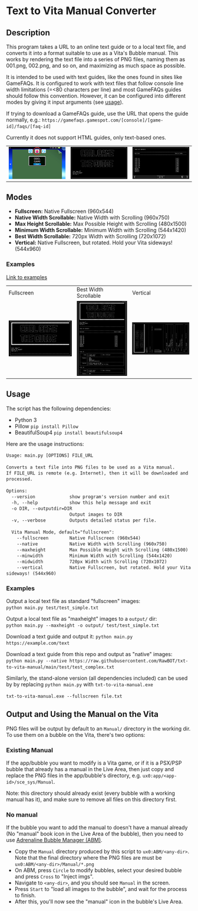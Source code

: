 # Text to Vita Manual Converter

## Description

This program takes a URL to an online text guide or to a local text file, and converts it into a format suitable to use as a Vita's Bubble manual. This works by rendering the text file into a series of PNG files, naming them as 001.png, 002.png, and so on, and maximizing as much space as possible.

It is intended to be used with text guides, like the ones found in sites like GameFAQs. It is configured to work with text files that follow console line width limitations (=<80 characters per line) and most GameFAQs guides should follow this convention. However, it can be configured into different modes by giving it input arguments (see [usage](#usage)).

If trying to download a GameFAQs guide, use the URL that opens the guide normally, e.g.:
`https://gamefaqs.gamespot.com/[console]/[game-id]/faqs/[faq-id]`

Currently it does not support HTML guides, only text-based ones.

<!-- 
![manual-1](img/manual-1.jpg)
![manual-2](img/manual-2.jpg)
![manual-3](img/manual-3.jpg)
-->

<table>
<tr>
<td><img src="img/manual-1.jpg"/></td>
<td><img src="img/manual-2.jpg"/></td>
<td><img src="img/manual-3.jpg"/></td>
</tr>
</table> 

## Modes

* **Fullscreen:** Native Fullscreen (960x544)
* **Native Width Scrollable:** Native Width with Scrolling (960x750)
* **Max Height Scrollable:** Max Possible Height with Scrolling (480x1500)
* **Minimum Width Scrollable:** Minimum Width with Scrolling (544x1420)
* **Best Width Scrollable:** 720px Width with Scrolling (720x1072)
* **Vertical:** Native Fullscreen, but rotated. Hold your Vita sideways! (544x960)

### Examples

[Link to examples](https://github.com/RawBOT/txt-to-vita-manual/tree/main/img)

<table>
<tr>
<td>Fullscreen</td>
<td>Best Width Scrollable</td>
<td>Vertical</td>
</tr>
<tr>
<td><img src="img/example_fullscreen/001.png"/></td>
<td><img src="img/example_best_width_scrollable/001.png" /></td>
<td><img src="img/example_vertical/001.png"/></td>
</tr>
</table>

## Usage

The script has the following dependencies:
* Python 3
* Pillow `pip install Pillow`
* BeautifulSoup4 `pip install beautifulsoup4`

Here are the usage instructions:

```
Usage: main.py [OPTIONS] FILE_URL

Converts a text file into PNG files to be used as a Vita manual.
If FILE_URL is remote (e.g. Internet), then it will be downloaded and processed.

Options:
  --version             show program's version number and exit
  -h, --help            show this help message and exit
  -o DIR, --outputdir=DIR
                        Output images to DIR
  -v, --verbose         Outputs detailed status per file.

  Vita Manual Mode, default="fullscreen":
    --fullscreen        Native Fullscreen (960x544)
    --native            Native Width with Scrolling (960x750)
    --maxheight         Max Possible Height with Scrolling (480x1500)
    --minwidth          Minimum Width with Scrolling (544x1420)
    --midwidth          720px Width with Scrolling (720x1072)
    --vertical          Native Fullscreen, but rotated. Hold your Vita sideways! (544x960)
```

### Examples

Output a local text file as standard "fullscreen" images:  
`python main.py test/test_simple.txt`

Output a local text file as "maxheight" images to a `output/` dir:  
`python main.py --maxheight -o output/ test/test_simple.txt`

Download a text guide and output it:
`python main.py https://example.com/text`

Download a text guide from this repo and output as "native" images:  
`python main.py --native https://raw.githubusercontent.com/RawBOT/txt-to-vita-manual/main/test/test_complex.txt`

Similarly, the stand-alone version (all dependencies included) can be used by by replacing `python main.py` with `txt-to-vita-manual.exe`

`txt-to-vita-manual.exe --fullscreen file.txt`

## Output and Using the Manual on the Vita

PNG files will be output by default to an `Manual/` directory in the working dir. To use them on a bubble on the Vita, there's two options:

### Existing Manual
If the app/bubble you want to modify is a Vita game, or if it is a PSX/PSP bubble that already has a manual in the Live Area, then just copy and replace the PNG files in the app/bubble's directory, e.g. `ux0:app/<app-id>/sce_sys/Manual`. 

Note: this directory should already exist (every bubble with a working manual has it), and make sure to remove all files on this directory first.

### No manual
If the bubble you want to add the manual to doesn't have a manual already (No "manual" book icon in the Live Area of the bubble), then you need to use [Adrenaline Bubble Manager (ABM)](https://github.com/ONElua/AdrenalineBubbleManager).

- Copy the `Manual` directory produced by this script to `ux0:ABM/<any-dir>`. Note that the final directory where the PNG files are must be `ux0:ABM/<any-dir>/Manual/*.png` 
- On ABM, press `Circle` to modify bubbles, select your desired bubble and press `Cross` to "Inject imgs". 
- Navigate to `<any-dir>`, and you should see `Manual` in the screen. 
- Press `Start` to "load all images to the bubble", and wait for the process to finish. 
- After this, you'll now see the "manual" icon in the bubble's Live Area.
